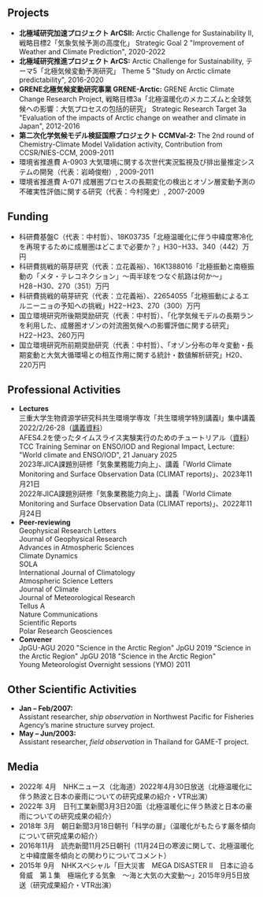 Projects---- **北極域研究加速プロジェクト ArCSⅡ:** Arctic Challenge for Sustainability Ⅱ, 戦略目標2「気象気候予測の高度化」 Strategic Goal 2 "Improvement of Weather and Climate Prediction", 2020-2022 - **北極域研究推進プロジェクト ArCS:** Arctic Challenge for Sustainability, テーマ5「北極気候変動予測研究」 Theme 5 "Study on Arctic climate predictability", 2016-2020 - **GRENE北極気候変動研究事業 GRENE-Arctic:** GRENE Arctic Climate Change Research Project, 戦略目標3a「北極温暖化のメカニズムと全球気候への影響：大気プロセスの包括的研究」 Strategic Research Target 3a "Evaluation of the impacts of Arctic change on weather and climate in Japan", 2012-2016 - **第二次化学気候モデル検証国際プロジェクト CCMVal-2:** The 2nd round of Chemistry-Climate Model Validation activity, Contribution from CCSR/NIES-CCM, 2009-2011- 環境省推進費 A-0903 大気環境に関する次世代実況監視及び排出量推定システムの開発（代表：岩崎俊樹）, 2009-2011- 環境省推進費 A-071 成層圏プロセスの長期変化の検出とオゾン層変動予測の不確実性評価に関する研究（代表：今村隆史）, 2007-2009
Funding---  - 科研費基盤C（代表：中村哲）、18K03735「北極温暖化に伴う中緯度寒冷化を再現するために成層圏はどこまで必要か？」H30−H33、340（442）万円  - 科研費挑戦的萌芽研究（代表：立花義裕）、16K1388016「北極振動と南極振動の「メタ・テレコネクション」〜両半球をつなぐ航路は何か〜」H28−H30、270（351）万円  - 科研費挑戦的萌芽研究（代表：立花義裕）、22654055「北極振動によるエルニーニョの予知への挑戦」H22−H23、270（300）万円  - 国立環境研究所後期奨励研究（代表：中村哲）、「化学気候モデルの長期ランを利用した、成層圏オゾンの対流圏気候への影響評価に関する研究」H22−H23、260万円  - 国立環境研究所前期奨励研究（代表：中村哲）、「オゾン分布の年々変動・長期変動と大気大循環場との相互作用に関する統計・数値解析研究」H20、220万円  Professional Activities---- **Lectures**  	三重大学生物資源学研究科共生環境学専攻「共生環境学特別講義Ⅰ」集中講義2022/2/26-28（[講義資料](./storage/gate.html)）  
	AFES4.2を使ったタイムスライス実験実行のためのチュートリアル（[資料](./AFEStutorial.md)）  
	TCC Training Seminar on ENSO/IOD and Regional Impact, Lecture: "World climate and ENSO/IOD", 21 January 2025  	2023年JICA課題別研修「気象業務能力向上」、講義「World Climate Monitoring and Surface Observation Data (CLIMAT reports)」、2023年11月21日  	2022年JICA課題別研修「気象業務能力向上」、講義「World Climate Monitoring and Surface Observation Data (CLIMAT reports)」、2022年11月24日- **Peer-reviewing**  Geophysical Research Letters  Journal of Geophysical Research  Advances in Atmospheric Sciences  Climate Dynamics  SOLA  International Journal of Climatology  Atmospheric Science Letters  Journal of Climate  Journal of Meteorological Research  Tellus A  Nature Communications  Scientific Reports  
Polar Research
Geosciences- **Convener**   JpGU-AGU 2020 "Science in the Arctic Region"JpGU 2019 "Science in the Arctic Region" JpGU 2018 "Science in the Arctic Region"   Young Meteorologist Overnight sessions (YMO) 2011 Other Scientific Activities---- **Jan – Feb/2007:**   Assistant researcher, *ship observation* in Northwest Pacific for Fisheries Agency’s marine structure survey project.- **May – Jun/2003:**  Assistant researcher, *field observation* in Thailand for GAME-T project.Media---
- 2022年 4月　NHKニュース（北海道）2022年4月30日放送（北極温暖化に伴う熱波と日本の豪雨についての研究成果の紹介・VTR出演） 
- 2022年 3月　日刊工業新聞3月3日20面（北極温暖化に伴う熱波と日本の豪雨についての研究成果の紹介） - 2018年 3月　朝日新聞3月18日朝刊「科学の扉」（温暖化がもたらす厳冬傾向について研究成果の紹介） - 2016年11月　読売新聞11月25日朝刊（11月24日の寒波に関して、北極温暖化と中緯度厳冬傾向との関わりについてコメント） - 2015年 9月　NHKスペシャル「巨大災害　MEGA DISASTER Ⅱ　日本に迫る脅威　第１集　極端化する気象　～海と大気の大変動～」2015年9月5日放送（研究成果紹介・VTR出演）     